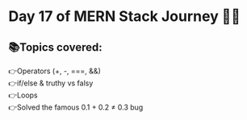 # Day 17 of MERN Stack Journey 🚌✅
## 📚Topics covered:
👉Operators (+, -, ===, &&)  
👉if/else & truthy vs falsy  
👉Loops   
👉Solved the famous 0.1 + 0.2 ≠ 0.3 bug   
